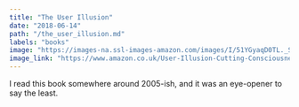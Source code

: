 ```yaml
---
title: "The User Illusion"
date: "2018-06-14"
path: "/the_user_illusion.md"
labels: "books"
image: "https://images-na.ssl-images-amazon.com/images/I/51YGyaqD0TL._SX327_BO1,204,203,200_.jpg"
image_link: "https://www.amazon.co.uk/User-Illusion-Cutting-Consciousness-Penguin/dp/0140230122"
---
```

I read this book somewhere around 2005-ish, and it was an eye-opener to say the least. 